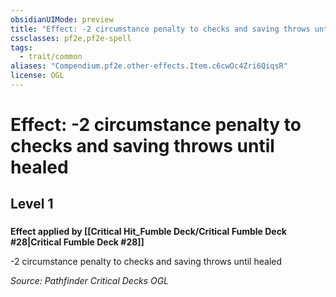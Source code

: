 ```yaml
---
obsidianUIMode: preview
title: "Effect: -2 circumstance penalty to checks and saving throws until healed"
cssclasses: pf2e,pf2e-spell
tags:
  - trait/common
aliases: "Compendium.pf2e.other-effects.Item.c6cwOc4Zri6QiqsR"
license: OGL
---
```

# Effect: -2 circumstance penalty to checks and saving throws until healed
## Level 1
### 






**Effect applied by [[Critical Hit_Fumble Deck/Critical Fumble Deck #28|Critical Fumble Deck #28]]**

\-2 circumstance penalty to checks and saving throws until healed

*Source: Pathfinder Critical Decks*
*OGL*